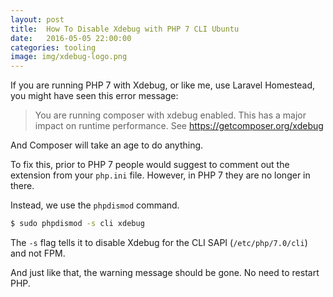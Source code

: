 ```yaml
---
layout: post
title:  How To Disable Xdebug with PHP 7 CLI Ubuntu
date:   2016-05-05 22:00:00
categories: tooling
image: img/xdebug-logo.png
---
```

If you are running PHP 7 with Xdebug, or like me, use Laravel Homestead, you
might have seen this error message:

> You are running composer with xdebug enabled. This has a major impact on
runtime performance. See https://getcomposer.org/xdebug

And Composer will take an age to do anything.

To fix this, prior to PHP 7 people would suggest to comment out the extension
from your `php.ini` file. However, in PHP 7 they are no longer in there.

Instead, we use the `phpdismod` command.

```bash
$ sudo phpdismod -s cli xdebug
```

The `-s` flag tells it to disable Xdebug for the CLI SAPI (`/etc/php/7.0/cli`)
and not FPM.

And just like that, the warning message should be gone. No need to restart PHP.